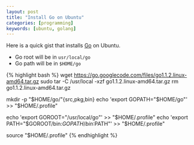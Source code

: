 ```yaml
---
layout: post
title: "Install Go on Ubuntu"
categories: [programming]
keywords: [ubuntu, golang]
---
```


Here is a quick gist that installs [Go](http://golang.org) on Ubuntu.

* Go root will be in `usr/local/go`
* Go path will be in `$HOME/go`

{% highlight bash %}
wget https://go.googlecode.com/files/go1.1.2.linux-amd64.tar.gz
sudo tar -C /usr/local -xzf go1.1.2.linux-amd64.tar.gz
rm go1.1.2.linux-amd64.tar.gz

mkdir -p "$HOME/go/"{src,pkg,bin}
echo 'export GOPATH="$HOME/go"' >> "$HOME/.profile"

echo 'export GOROOT="/usr/local/go"' >> "$HOME/.profile"
echo 'export PATH="$GOROOT/bin:$GOPATH/bin:$PATH"' >> "$HOME/.profile"

source "$HOME/.profile"
{% endhighlight %}
